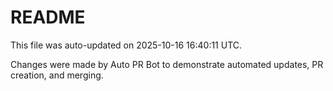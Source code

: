 # README

This file was auto-updated on 2025-10-16 16:40:11 UTC.

Changes were made by Auto PR Bot to demonstrate automated updates, PR creation, and merging.
